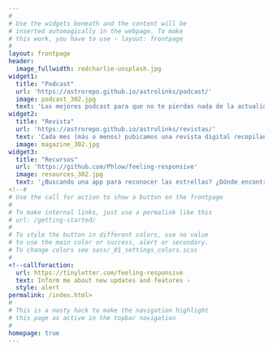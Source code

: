 ```yaml
---
#
# Use the widgets beneath and the content will be
# inserted automagically in the webpage. To make
# this work, you have to use › layout: frontpage
#
layout: frontpage
header:
  image_fullwidth: redcharlie-unsplash.jpg
widget1:
  title: "Podcast"
  url: 'https://astrorepo.github.io/astrolinks/podcast/'
  image: podcast_302.jpg
  text: 'Los mejores podcast para que no te pierdas nada de la actualidad más "espaciotrastornada". '
widget2:
  title: "Revista"
  url: 'https://astrorepo.github.io/astrolinks/revistas/'
  text: 'Cada mes (más o menos) pubicamos una revista digital recopilando nuestras salidas nocturnas, consejos y recursos de utilidad. Hecha a base de mucho amor y pinchos de tortilla :)'
  image: magazine_302.jpg
widget3:
  title: "Recursos"
  url: 'https://github.com/Phlow/feeling-responsive'
  image: resources_302.jpg
  text: '¿Buscando una app para reconocer las estrellas? ¿Dónde encontrar cuándo es visible la ISS, o el próximo lanzamiento de SpaceX?... Aquí te dejamos una lista de recursos de lo más variado .'
<!--#
# Use the call for action to show a button on the frontpage
#
# To make internal links, just use a permalink like this
# url: /getting-started/
#
# To style the button in different colors, use no value
# to use the main color or success, alert or secondary.
# To change colors see sass/_01_settings_colors.scss
#
<!--callforaction:
  url: https://tinyletter.com/feeling-responsive
  text: Inform me about new updates and features ›
  style: alert
permalink: /index.html>
#
# This is a nasty hack to make the navigation highlight
# this page as active in the topbar navigation
#
homepage: true
---
```


<!--div id="videoModal" class="reveal-modal large" data-reveal="">
  <div class="flex-video widescreen vimeo" style="display: block;">
    <iframe width="1280" height="720" src="https://www.youtube.com/embed/3b5zCFSmVvU" frameborder="0" allowfullscreen></iframe>
  </div>
  <a class="close-reveal-modal">&#215;</a>
</div-->

